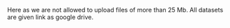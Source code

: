 Here as we are not allowed to upload files of more than 25 Mb. All datasets are given link as google drive. 
